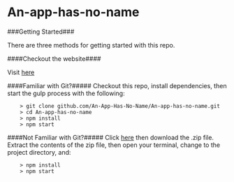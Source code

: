 # An-app-has-no-name

###Getting Started###

There are three methods for getting started with this repo.

####Checkout the website####

Visit [here](https://mksnetwork.herokuapp.com/)

####Familiar with Git?#####
Checkout this repo, install dependencies, then start the gulp process with the following:

```
	> git clone github.com/An-App-Has-No-Name/An-app-has-no-name.git
	> cd An-app-has-no-name
	> npm install
	> npm start
```

####Not Familiar with Git?#####
Click [here](https://github.com/An-App-Has-No-Name/An-app-has-no-name) then download the .zip file.  Extract the contents of the zip file, then open your terminal, change to the project directory, and:

```
	> npm install
	> npm start
```

